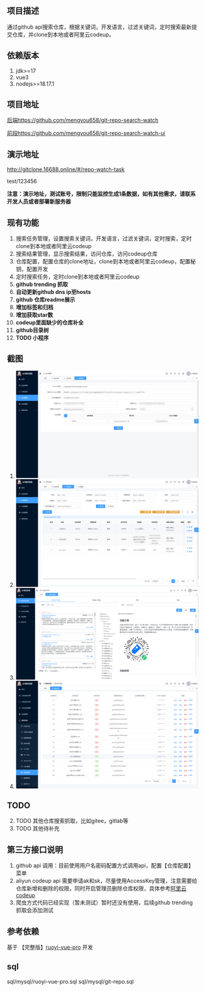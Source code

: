 ## 项目描述
通过github api搜索仓库，根据关键词，开发语言，过滤关键词，定时搜索最新提交仓库，并clone到本地或者阿里云codeup。
## 依赖版本
1. jdk>=17
2. vue3
2. nodejs>=18.17.1
## 项目地址
[后端https://github.com/mengyou658/git-repo-search-watch](https://github.com/mengyou658/git-repo-search-watch)

[前段https://github.com/mengyou658/git-repo-search-watch-ui](https://github.com/mengyou658/git-repo-search-watch-ui)

## 演示地址
http://gitclone.16688.online/#/repo-watch-task

test/123456

**注意：演示地址，测试账号，限制只能监控生成1条数据，如有其他需求，请联系开发人员或者部署新服务器**

## 现有功能
1. 搜索任务管理，设置搜索关键词，开发语言，过滤关键词，定时搜索，定时clone到本地或者阿里云codeup
2. 搜索结果管理，显示搜索结果，访问仓库，访问codeup仓库
3. 仓库配置，配置仓库的clone地址，clone到本地或者阿里云codeup，配置秘钥，配置开发
4. 定时搜索任务，定时clone到本地或者阿里云codeup
5. **github trending 抓取**
6. **自动更新github dns ip至hosts**
6. **github 仓库readme展示**
6. **增加标签和归档**
6. **增加获取star数**
6. **codeup里面缺少的仓库补全**
6. **github目录树**
6. **TODO 小程序**
## 截图
1. ![仓库配置.png](/image/仓库配置.png)
2. ![仓库监控.png](/image/仓库监控.png)
3. ![监控结果.png](/image/监控结果.png)
4. ![定时任务.png](/image/定时任务.png)
## TODO 
2. TODO 其他仓库搜索抓取，比如gitee，gitlab等
3. TODO 其他待补充
## 第三方接口说明
1. github api 调用：目前使用用户名密码配置方式调用api，配置【仓库配置】菜单
2. aliyun codeup api 需要申请ak和sk，尽量使用AccessKey管理，注意需要给仓库新增和删除的权限，同时开启管理员删除仓库权限，具体参考[阿里云codeup](https://help.aliyun.com/document_detail/460575.html?spm=a2c4g.153784.0.0.69bb76185fkjAH)
3. 爬虫方式代码已经实现（暂未测试）暂时还没有使用，后续github trending 抓取会添加测试
## 参考依赖
基于 【完整版】[ruoyi-vue-pro](https://gitee.com/zhijiantianya/ruoyi-vue-pro) 开发

## sql
sql/mysql/ruoyi-vue-pro.sql
sql/mysql/git-repo.sql

